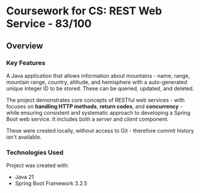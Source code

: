 
# Coursework for CS: REST Web Service - 83/100

## Overview
### Key Features
A Java application that allows information about mountains - name, range, mountain range, country, altitude, and hemisphere with a auto-generated unique integer ID to be stored. These can be queried, updated, and deleted.

The project demonstrates core concepts of RESTful web services - with focuses on **handling HTTP methods**, **return codes**, and **concurrency** - while ensuring consistent and systematic approach to developing a Spring Boot web service. It includes both a *server* and *client* component.

These were created locally, without access to Git - therefore commit history isn't available.

### Technologies Used
Project was created with:
  - Java 21
  - Spring Boot Framework 3.2.5
